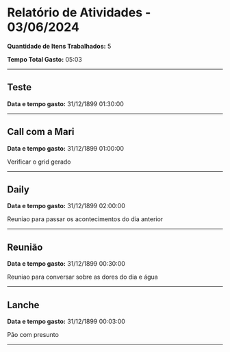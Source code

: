 # Relatório de Atividades - 03/06/2024
**Quantidade de Itens Trabalhados:** 5

**Tempo Total Gasto:** 05:03

---

## Teste
**Data e tempo gasto:** 31/12/1899 01:30:00



---

## Call com a Mari
**Data e tempo gasto:** 31/12/1899 01:00:00

Verificar o grid gerado

---

## Daily
**Data e tempo gasto:** 31/12/1899 02:00:00

Reuniao para passar os acontecimentos do dia anterior

---

## Reunião
**Data e tempo gasto:** 31/12/1899 00:30:00

Reuniao para conversar sobre as dores do dia e água

---

## Lanche
**Data e tempo gasto:** 31/12/1899 00:03:00

Pão com presunto

---

